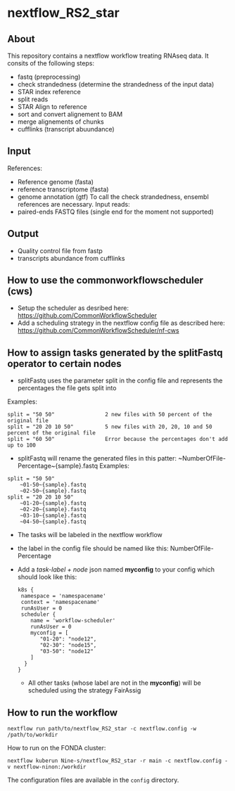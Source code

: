 # nextflow_RS2_star

## About

This repository contains a nextflow workflow treating RNAseq data.
It consits of the following steps:
- fastq (preprocessing)
- check strandedness (determine the strandedness of the input data)
- STAR index reference 
- split reads
- STAR Align to reference
- sort and convert alignement to BAM
- merge alignements of chunks
- cufflinks (transcript abuundance)

## Input

References: 
- Reference genome (fasta)
- reference transcriptome (fasta)
- genome annotation (gtf) 
To call the check strandedness, ensembl references are necessary.
Input reads: 
- paired-ends FASTQ files (single end for the moment not supported)

## Output

- Quality control file from fastp 
- transcripts abundance from cufflinks

## How to use the commonworkflowscheduler (cws)

- Setup the scheduler as desribed here: https://github.com/CommonWorkflowScheduler
- Add a scheduling strategy in the nextflow config file as described here: https://github.com/CommonWorkflowScheduler/nf-cws

## How to assign tasks generated by the splitFastq operator to certain nodes

- splitFastq uses the parameter split in the config file and represents the percentages the file gets split into

Examples:

```
split = "50 50"                2 new files with 50 percent of the original file
split = "20 20 10 50"          5 new files with 20, 20, 10 and 50 percent of the original file
split = "60 50"                Error because the percentages don't add up to 100
```

- splitFastq will rename the generated files in this patter:  \~NumberOfFile-Percentage\~{sample}.fastq 
Examples:
```
split = "50 50"
    ~01-50~{sample}.fastq
    ~02-50~{sample}.fastq
split = "20 20 10 50"
    ~01-20~{sample}.fastq
    ~02-20~{sample}.fastq
    ~03-10~{sample}.fastq
    ~04-50~{sample}.fastq
```

- The tasks will be labeled in the nextflow workflow
- the label in the config file should be named like this: NumberOfFile-Percentage
- Add a _task-label + node_ json named __myconfig__ to your config which should look like this:
  
  ```
  k8s {
   namespace = 'namespacename'
   context = 'namespacename'
   runAsUser = 0
   scheduler {
      name = 'workflow-scheduler'
      runAsUser = 0
      myconfig = [
         "01-20": "node12",
         "02-30": "node15",
         "03-50": "node12"
      ]
    } 
  }
  ```

  - All other tasks (whose label are not in the __myconfig__) will be scheduled using the strategy FairAssig
    
## How to run the workflow

```
nextflow run path/to/nextflow_RS2_star -c nextflow.config -w /path/to/workdir
```

How to run on the FONDA cluster:
```
nextflow kuberun Nine-s/nextflow_RS2_star -r main -c nextflow.config -v nextflow-ninon:/workdir
```

The configuration files are available in the `config` directory.
